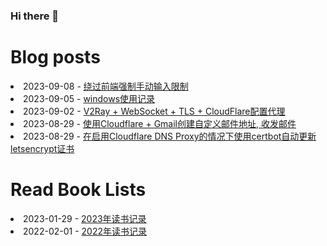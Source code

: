 ### Hi there 👋

<!--
**deletefromuser/deletefromuser** is a ✨ _special_ ✨ repository because its `README.md` (this file) appears on your GitHub profile.

Here are some ideas to get you started:

- 🔭 I’m currently working on ...
- 🌱 I’m currently learning ...
- 👯 I’m looking to collaborate on ...
- 🤔 I’m looking for help with ...
- 💬 Ask me about ...
- 📫 How to reach me: ...
- 😄 Pronouns: ...
- ⚡ Fun fact: ...
-->

# Blog posts
<!-- BLOG-POST-LIST:START -->
<li>2023-09-08 - <a href="https://deletefromuser.github.io/tip/2023090801/" rel="nofollow">绕过前端强制手动输入限制</a></li><li>2023-09-05 - <a href="https://deletefromuser.github.io/bash/2023090501/" rel="nofollow">windows使用记录</a></li><li>2023-09-02 - <a href="https://deletefromuser.github.io/tip/2023090201/" rel="nofollow">V2Ray + WebSocket + TLS + CloudFlare配置代理</a></li><li>2023-08-29 - <a href="https://deletefromuser.github.io/web/2023082902/" rel="nofollow">使用Cloudflare + Gmail创建自定义邮件地址, 收发邮件</a></li><li>2023-08-29 - <a href="https://deletefromuser.github.io/web/2023082901/" rel="nofollow">在启用Cloudflare DNS Proxy的情况下使用certbot自动更新letsencrypt证书</a></li>
<!-- BLOG-POST-LIST:END -->

# Read Book Lists
<!-- READ-BOOK-LIST:START -->
<li>2023-01-29 - <a href="https://deletefromuser.github.io/read/2023012901/" rel="nofollow">2023年读书记录</a></li><li>2022-02-01 - <a href="https://deletefromuser.github.io/read/2022030701/" rel="nofollow">2022年读书记录</a></li>
<!-- READ-BOOK-LIST:END -->
